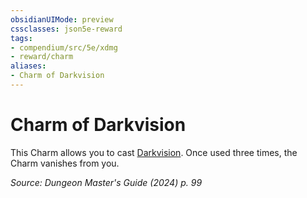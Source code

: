 ```yaml
---
obsidianUIMode: preview
cssclasses: json5e-reward
tags:
- compendium/src/5e/xdmg
- reward/charm
aliases:
- Charm of Darkvision
---
```

# Charm of Darkvision

This Charm allows you to cast [Darkvision](/3-Mechanics/CLI/spells/darkvision-xphb.md). Once used three times, the Charm vanishes from you.

*Source: Dungeon Master's Guide (2024) p. 99*